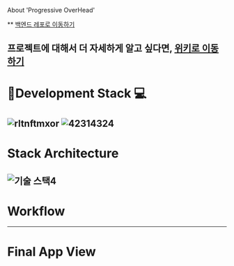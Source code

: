 About 'Progressive OverHead'

** [백엔드 레포로 이동하기](https://github.com/0715yk/healthapp_be)

프로젝트에 대해서 더 자세하게 알고 싶다면, [위키로 이동하기](https://github.com/0715yk/healthapp/wiki)
--- 
# :rainbow:**Development Stack :computer:**
![rltnftmxor](https://github.com/0715yk/healthapp/assets/68838884/2d9d9a9f-2d03-4a9b-b4b1-8eeb041f1e02)
![42314324](https://github.com/0715yk/healthapp/assets/68838884/d003c630-bec5-444e-9ec2-ba7a106f2d78)
---
# **Stack Architecture**
![기술 스택4](https://github.com/0715yk/healthapp/assets/68838884/29f56af6-798f-46d4-973c-25f05e26c015)
---
# **Workflow**
---
# **Final App View**
